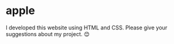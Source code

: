 # apple
I developed this website using HTML and CSS. Please give your suggestions about my project. 😊
